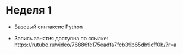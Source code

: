 # Неделя 1

* Базовый синтаксис Python

* Запись занятия доступна по ссылке: https://rutube.ru/video/76886fe175eadfa7fcb39b65db9cff0b/?r=a
